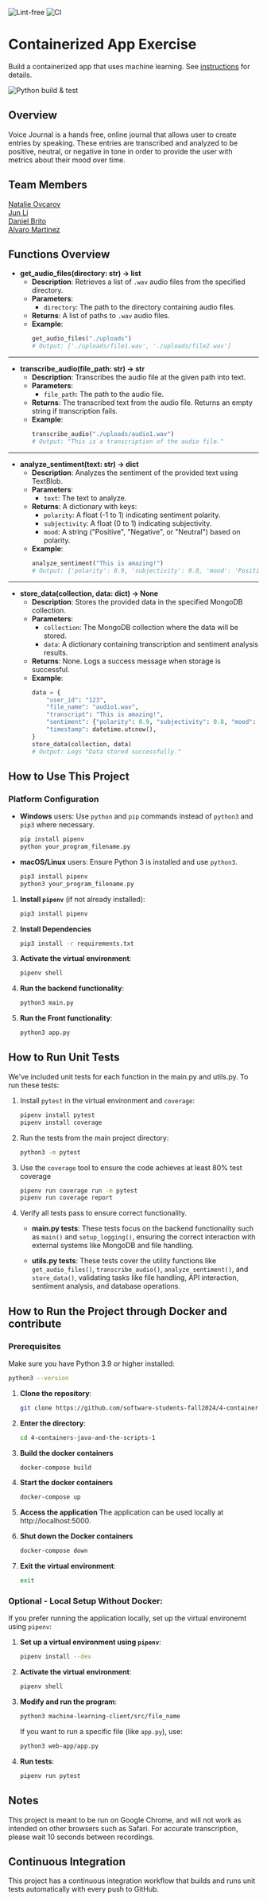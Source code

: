 ![Lint-free](https://github.com/nyu-software-engineering/containerized-app-exercise/actions/workflows/lint.yml/badge.svg)
![CI](https://github.com/software-students-fall2024/4-containers-java-and-the-scripts-1/actions/workflows/ci.yml/badge.svg)
# Containerized App Exercise

Build a containerized app that uses machine learning. See [instructions](./instructions.md) for details.

![Python build & test](https://github.com/software-students-fall2024/3-python-package-java_and_the_scripts_/actions/workflows/build.yaml/badge.svg)

## Overview
Voice Journal is a hands free, online journal that allows user to create entries by speaking. These entries are transcribed and analyzed to be positive, neutral, or negative in tone in order to provide the user with metrics about their mood over time. 

## Team Members

[Natalie Ovcarov](https://github.com/nataliovcharov)  
[Jun Li](https://github.com/jljune9li)  
[Daniel Brito](https://github.com/danny031103)  
[Alvaro Martinez](https://github.com/AlvaroMartinezM)

## Functions Overview

- **get_audio_files(directory: str) -> list**  
    - **Description**: Retrieves a list of `.wav` audio files from the specified directory.  
    - **Parameters**:  
      - `directory`: The path to the directory containing audio files.  
    - **Returns**: A list of paths to `.wav` audio files.  
    - **Example**:  
      ```python
      get_audio_files("./uploads")
      # Output: ['./uploads/file1.wav', './uploads/file2.wav']
      ```

---

- **transcribe_audio(file_path: str) -> str**  
    - **Description**: Transcribes the audio file at the given path into text.  
    - **Parameters**:  
      - `file_path`: The path to the audio file.  
    - **Returns**: The transcribed text from the audio file. Returns an empty string if transcription fails.  
    - **Example**:  
      ```python
      transcribe_audio("./uploads/audio1.wav")
      # Output: "This is a transcription of the audio file."
      ```

---

- **analyze_sentiment(text: str) -> dict**  
    - **Description**: Analyzes the sentiment of the provided text using TextBlob.  
    - **Parameters**:  
      - `text`: The text to analyze.  
    - **Returns**: A dictionary with keys:  
      - `polarity`: A float (-1 to 1) indicating sentiment polarity.  
      - `subjectivity`: A float (0 to 1) indicating subjectivity.  
      - `mood`: A string ("Positive", "Negative", or "Neutral") based on polarity.  
    - **Example**:  
      ```python
      analyze_sentiment("This is amazing!")
      # Output: {'polarity': 0.9, 'subjectivity': 0.8, 'mood': 'Positive'}
      ```

---

- **store_data(collection, data: dict) -> None**  
    - **Description**: Stores the provided data in the specified MongoDB collection.  
    - **Parameters**:  
      - `collection`: The MongoDB collection where the data will be stored.  
      - `data`: A dictionary containing transcription and sentiment analysis results.  
    - **Returns**: None. Logs a success message when storage is successful.  
    - **Example**:  
      ```python
      data = {
          "user_id": "123",
          "file_name": "audio1.wav",
          "transcript": "This is amazing!",
          "sentiment": {"polarity": 0.9, "subjectivity": 0.8, "mood": "Positive"},
          "timestamp": datetime.utcnow(),
      }
      store_data(collection, data)
      # Output: Logs "Data stored successfully."
      ```

## How to Use This Project
### Platform Configuration
- **Windows** users: Use `python` and `pip` commands instead of `python3` and `pip3` where necessary.
  ```bash
  pip install pipenv
  python your_program_filename.py
  ```


- **macOS/Linux** users: Ensure Python 3 is installed and use `python3`.
  ```bash
  pip3 install pipenv
  python3 your_program_filename.py
  ```

1. **Install `pipenv`** (if not already installed):
    ```bash
    pip3 install pipenv
    ```

2. **Install Dependencies**
    ```bash
    pip3 install -r requirements.txt

    ```

3. **Activate the virtual environment**:
    ```bash
    pipenv shell
    ```

4. **Run the backend functionality**:
    ```bash
    python3 main.py
    ```

5. **Run the Front functionality**:
    ```bash
    python3 app.py
    ```


## How to Run Unit Tests
We've included unit tests for each function in the main.py and utils.py. To run these tests:

1. Install `pytest` in the virtual environment and `coverage`:
    ```bash
    pipenv install pytest
    pipenv install coverage
    ```
2. Run the tests from the main project directory:
    ```bash
    python3 -m pytest
    ```
3. Use the `coverage` tool to ensure the code achieves at least 80% test coverage
    ```bash
    pipenv run coverage run -m pytest
    pipenv run coverage report
    ```
4. Verify all tests pass to ensure correct functionality.

    - **main.py tests**: These tests focus on the backend functionality such as `main()` and `setup_logging()`, ensuring the correct interaction with external systems like MongoDB and file handling.
    
    - **utils.py tests**: These tests cover the utility functions like `get_audio_files()`, `transcribe_audio()`, `analyze_sentiment()`, and `store_data()`, validating tasks like file handling, API interaction, sentiment analysis, and database operations.


## How to Run the Project through Docker and contribute

### Prerequisites
Make sure you have Python 3.9 or higher installed:
```bash
python3 --version
```

1. **Clone the repository**:
    ```bash
    git clone https://github.com/software-students-fall2024/4-containers-java-and-the-scripts-1.git
    ```

2. **Enter the directory**:
    ```bash
    cd 4-containers-java-and-the-scripts-1
    ```

3. **Build the docker containers**
    ```bash
    docker-compose build
    ```

4. **Start the docker containers**
    ```bash
    docker-compose up
    ```

5. **Access the application**
    The application can be used locally at http://localhost:5000.

6. **Shut down the Docker containers**
    ```bash
    docker-compose down
    ```

7. **Exit the virtual environment**:
    ```bash
    exit
    ```

### Optional - Local Setup Without Docker:
If you prefer running the application locally, set up the virtual environemt using `pipenv`:

1. **Set up a virtual environment using `pipenv`**:
    ```bash
    pipenv install --dev
    ```

2. **Activate the virtual environment**:
    ```bash
    pipenv shell
    ```

3. **Modify and run the program**:
    ```bash
    python3 machine-learning-client/src/file_name
    ```

   If you want to run a specific file (like `app.py`), use:
    ```bash
    python3 web-app/app.py
    ```

4. **Run tests**:
    ```bash
    pipenv run pytest
    ```

## Notes

This project is meant to be run on Google Chrome, and will not work as intended on other browsers such as Safari. For accurate transcription, please wait 10 seconds between recordings.

## Continuous Integration

This project has a continuous integration workflow that builds and runs unit tests automatically with every push to GitHub.
